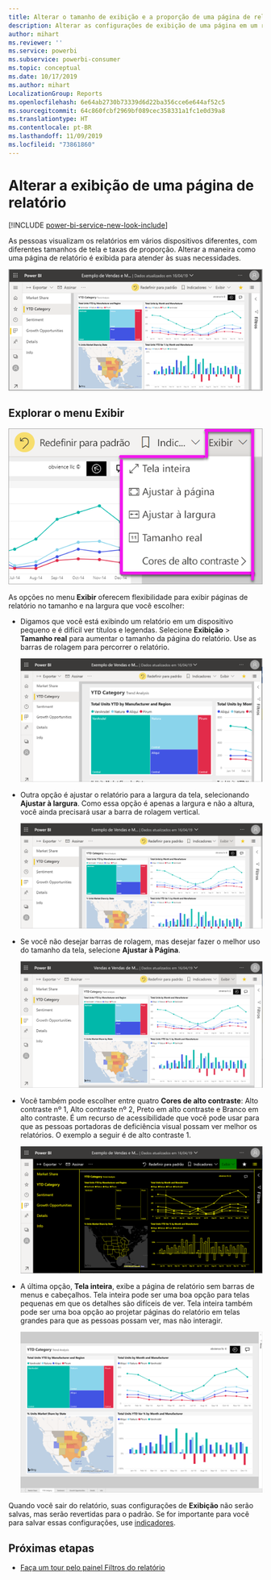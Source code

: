 ```yaml
---
title: Alterar o tamanho de exibição e a proporção de uma página de relatório
description: Alterar as configurações de exibição de uma página em um relatório do Power BI
author: mihart
ms.reviewer: ''
ms.service: powerbi
ms.subservice: powerbi-consumer
ms.topic: conceptual
ms.date: 10/17/2019
ms.author: mihart
LocalizationGroup: Reports
ms.openlocfilehash: 6e64ab2730b73339d6d22ba356cce6e644af52c5
ms.sourcegitcommit: 64c860fcbf2969bf089cec358331a1fc1e0d39a8
ms.translationtype: HT
ms.contentlocale: pt-BR
ms.lasthandoff: 11/09/2019
ms.locfileid: "73861860"
---
```

# <a name="change-the-display-of-a-report-page"></a>Alterar a exibição de uma página de relatório

[!INCLUDE [power-bi-service-new-look-include](../includes/power-bi-service-new-look-include.md)]

As pessoas visualizam os relatórios em vários dispositivos diferentes, com diferentes tamanhos de tela e taxas de proporção. Alterar a maneira como uma página de relatório é exibida para atender às suas necessidades.

![Captura de tela de como um relatório é exibido na tela.](media/end-user-report-view/power-bi-canvas.png)

## <a name="explore-the-view-menu"></a>Explorar o menu Exibir

![Captura de tela das opções de exibição da lista suspensa.](media/end-user-report-view/power-bi-viewmenu.png)


As opções no menu **Exibir** oferecem flexibilidade para exibir páginas de relatório no tamanho e na largura que você escolher:

- Digamos que você está exibindo um relatório em um dispositivo pequeno e é difícil ver títulos e legendas.  Selecione **Exibição** > **Tamanho real** para aumentar o tamanho da página do relatório. Use as barras de rolagem para percorrer o relatório.

    ![Captura de tela de um relatório definido como Tamanho real com duas barras de rolagem destacadas.](media/end-user-report-view/power-bi-view-actual.png)

- Outra opção é ajustar o relatório para a largura da tela, selecionando **Ajustar à largura**. Como essa opção é apenas a largura e não a altura, você ainda precisará usar a barra de rolagem vertical.

  ![Captura de tela de um relatório definido como Ajustar à largura com a barra de rolagem vertical destacada.](media/end-user-report-view/power-bi-view-width.png)

- Se você não desejar barras de rolagem, mas desejar fazer o melhor uso do tamanho da tela, selecione **Ajustar à Página**.

   ![Captura de tela de um relatório definido como Ajustar à página.](media/end-user-report-view/power-bi-view-fit.png)

- Você também pode escolher entre quatro **Cores de alto contraste**: Alto contraste nº 1, Alto contraste nº 2, Preto em alto contraste e Branco em alto contraste. É um recurso de acessibilidade que você pode usar para que as pessoas portadoras de deficiência visual possam ver melhor os relatórios. O exemplo a seguir é de alto contraste 1. 

    ![Captura de tela de um relatório definido como Alto contraste 1.](media/end-user-report-view/power-bi-contrast1.png)

- A última opção, **Tela inteira**, exibe a página de relatório sem barras de menus e cabeçalhos. Tela inteira pode ser uma boa opção para telas pequenas em que os detalhes são difíceis de ver.  Tela inteira também pode ser uma boa opção ao projetar páginas do relatório em telas grandes para que as pessoas possam ver, mas não interagir.  

    ![o relatório é exibido em tela inteira](media/end-user-report-view/power-bi-full-screen.png)

Quando você sair do relatório, suas configurações de **Exibição** não serão salvas, mas serão revertidas para o padrão. Se for importante para você para salvar essas configurações, use [indicadores](end-user-bookmarks.md).

## <a name="next-steps"></a>Próximas etapas

* [Faça um tour pelo painel Filtros do relatório](end-user-report-filter.md)